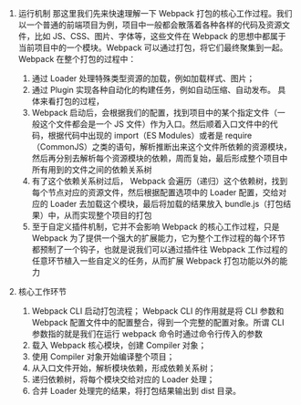 1. 运行机制
   那这里我们先来快速理解一下 Webpack 打包的核心工作过程。我们以一个普通的前端项目为例，项目中一般都会散落着各种各样的代码及资源文件，比如 JS、CSS、图片、字体等，这些文件在 Webpack 的思想中都属于当前项目中的一个模块。Webpack 可以通过打包，将它们最终聚集到一起。Webpack 在整个打包的过程中：

   1. 通过 Loader 处理特殊类型资源的加载，例如加载样式、图片；
   1. 通过 Plugin 实现各种自动化的构建任务，例如自动压缩、自动发布。
      具体来看打包的过程，
   1. Webpack 启动后，会根据我们的配置，找到项目中的某个指定文件（一般这个文件都会是一个 JS 文件）作为入口。然后顺着入口文件中的代码，根据代码中出现的 import（ES Modules）或者是 require（CommonJS）之类的语句，解析推断出来这个文件所依赖的资源模块，然后再分别去解析每个资源模块的依赖，周而复始，最后形成整个项目中所有用到的文件之间的依赖关系树
   1. 有了这个依赖关系树过后， Webpack 会遍历（递归）这个依赖树，找到每个节点对应的资源文件，然后根据配置选项中的 Loader 配置，交给对应的 Loader 去加载这个模块，最后将加载的结果放入 bundle.js（打包结果）中，从而实现整个项目的打包
   1. 至于自定义插件机制，它并不会影响 Webpack 的核心工作过程，只是 Webpack 为了提供一个强大的扩展能力，它为整个工作过程的每个环节都预制了一个钩子，也就是说我们可以通过插件往 Webpack 工作过程的任意环节植入一些自定义的任务，从而扩展 Webpack 打包功能以外的能力

2. 核心工作环节
   1. Webpack CLI 启动打包流程；
      Webpack CLI 的作用就是将 CLI 参数和 Webpack 配置文件中的配置整合，得到一个完整的配置对象。所谓 CLI 参数指的就是我们在运行 webpack 命令时通过命令行传入的参数
   2. 载入 Webpack 核心模块，创建 Compiler 对象；
   3. 使用 Compiler 对象开始编译整个项目；
   4. 从入口文件开始，解析模块依赖，形成依赖关系树；
   5. 递归依赖树，将每个模块交给对应的 Loader 处理；
   6. 合并 Loader 处理完的结果，将打包结果输出到 dist 目录。
